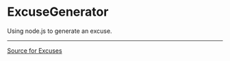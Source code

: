 # ExcuseGenerator

Using node.js to generate an excuse.

---

[Source for Excuses](https://imgur.com/gallery/WgwUHS2)
